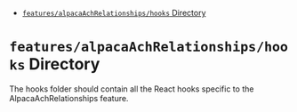 <!-- START doctoc generated TOC please keep comment here to allow auto update -->
<!-- DON'T EDIT THIS SECTION, INSTEAD RE-RUN doctoc TO UPDATE -->

- [`features/alpacaAchRelationships/hooks` Directory](#featuresalpacaachrelationshipshooks-directory)

<!-- END doctoc generated TOC please keep comment here to allow auto update -->

# `features/alpacaAchRelationships/hooks` Directory

The hooks folder should contain all the React hooks specific to the AlpacaAchRelationships feature.
